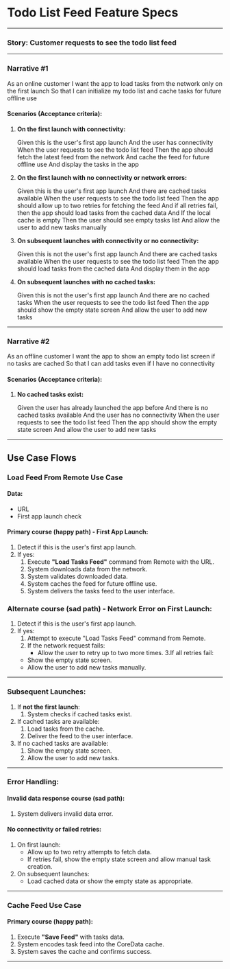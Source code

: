 # Todo List Feed Feature Specs

---

### Story: Customer requests to see the todo list feed

---

### Narrative #1

As an online customer
I want the app to load tasks from the network only on the first launch
So that I can initialize my todo list and cache tasks for future offline use

#### Scenarios (Acceptance criteria):

1. **On the first launch with connectivity:**

    Given this is the user's first app launch
    And the user has connectivity
    When the user requests to see the todo list feed
    Then the app should fetch the latest feed from the network
    And cache the feed for future offline use
    And display the tasks in the app


2. **On the first launch with no connectivity or network errors:**

    Given this is the user's first app launch
    And there are cached tasks available
    When the user requests to see the todo list feed
    Then the app should allow up to two retries for fetching the feed
    And if all retries fail, then the app should load tasks from the cached data
    And If the local cache is empty
    Then the user should see empty tasks list
    And allow the user to add new tasks manually


3. **On subsequent launches with connectivity or no connectivity:**

    Given this is not the user's first app launch
    And there are cached tasks available
    When the user requests to see the todo list feed
    Then the app should load tasks from the cached data
    And display them in the app


4. **On subsequent launches with no cached tasks:**

    Given this is not the user's first app launch
    And there are no cached tasks
    When the user requests to see the todo list feed
    Then the app should show the empty state screen
    And allow the user to add new tasks


---

### Narrative #2

As an offline customer
I want the app to show an empty todo list screen if no tasks are cached
So that I can add tasks even if I have no connectivity


#### Scenarios (Acceptance criteria):

1. **No cached tasks exist:**

    Given the user has already launched the app before
    And there is no cached tasks available
    And the user has no connectivity
    When the user requests to see the todo list feed
    Then the app should show the empty state screen
    And allow the user to add new tasks


---

## Use Case Flows

### Load Feed From Remote Use Case

#### Data:
- URL
- First app launch check

#### Primary course (happy path) - First App Launch:

1. Detect if this is the user's first app launch.
2. If yes:
    1. Execute **"Load Tasks Feed"** command from Remote with the URL.
    2. System downloads data from the network.
    3. System validates downloaded data.
    4. System caches the feed for future offline use.
    5. System delivers the tasks feed to the user interface.


### Alternate course (sad path) - Network Error on First Launch:
1. Detect if this is the user's first app launch.
2. If yes:
    1. Attempt to execute "Load Tasks Feed" command from Remote.
    2. If the network request fails:
        - Allow the user to retry up to two more times.
    3.If all retries fail:
    - Show the empty state screen.
    - Allow the user to add new tasks manually.
---

### Subsequent Launches:

1. If **not the first launch**:
    1. System checks if cached tasks exist.
2. If cached tasks are available:
    1. Load tasks from the cache.
    2. Deliver the feed to the user interface.
3. If no cached tasks are available:
    1. Show the empty state screen.
    2. Allow the user to add new tasks.

---

### Error Handling:

#### Invalid data response course (sad path):
1. System delivers invalid data error.

#### No connectivity or failed retries:
1. On first launch:
    - Allow up to two retry attempts to fetch data.
    - If retries fail, show the empty state screen and allow manual task creation.
2. On subsequent launches:
    - Load cached data or show the empty state as appropriate.

---

### Cache Feed Use Case

#### Primary course (happy path):
1. Execute **"Save Feed"** with tasks data.
2. System encodes task feed into the CoreData cache.
3. System saves the cache and confirms success.

---
